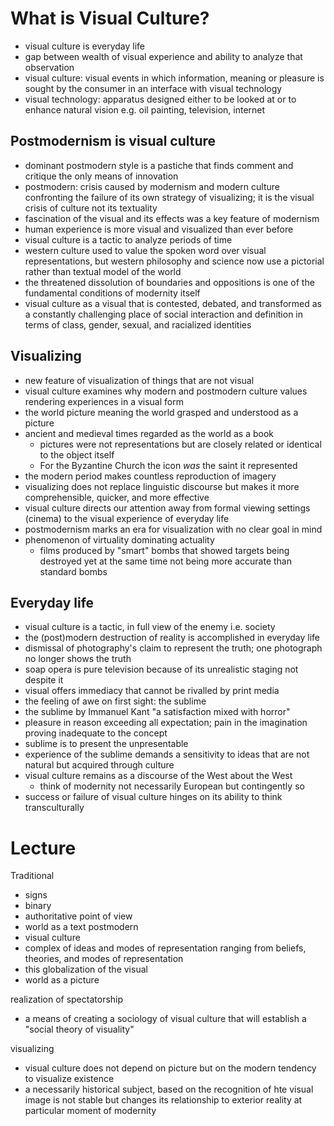 # What is Visual Culture?
* visual culture is everyday life
* gap between wealth of visual experience and ability to analyze that observation
* visual culture: visual events in which information, meaning or pleasure is sought by the consumer in an interface with visual technology
* visual technology: apparatus designed either to be looked at or to enhance natural vision e.g. oil painting, television, internet

## Postmodernism is visual culture
* dominant postmodern style is a pastiche that finds comment and critique the only means of innovation
* postmodern: crisis caused by modernism and modern culture confronting the failure of its own strategy of visualizing; it is the visual crisis of culture not its textuality
* fascination of the visual and its effects was a key feature of modernism
* human experience is more visual and visualized than ever before
* visual culture is a tactic to analyze periods of time
* western culture used to value the spoken word over visual representations, but western philosophy and science now use a pictorial rather than textual model of the world
* the threatened dissolution of boundaries and oppositions is one of the fundamental conditions of modernity itself
* visual culture as a visual that is contested, debated, and transformed as a constantly challenging place of social interaction and definition in terms of class, gender, sexual, and racialized identities

## Visualizing
* new feature of visualization of things that are not visual
* visual culture examines why modern and postmodern culture values rendering experiences in a visual form
* the world picture meaning the world grasped and understood as a picture
* ancient and medieval times regarded as the world as a book
	* pictures were not representations but are closely related or identical to the object itself
	* For the Byzantine Church the icon *was* the saint it represented
* the modern period makes countless reproduction of imagery
* visualizing does not replace linguistic discourse but makes it more comprehensible, quicker, and more effective
* visual culture directs our attention away from formal viewing settings (cinema) to the visual experience of everyday life
* postmodernism marks an era for visualization with no clear goal in mind
* phenomenon of virtuality dominating actuality
	* films produced by "smart" bombs that showed targets being destroyed yet at the same time not being more accurate than standard bombs

## Everyday life
* visual culture is a tactic, in full view of the enemy i.e. society
* the (post)modern destruction of reality is accomplished in everyday life
* dismissal of photography's claim to represent the truth; one photograph no longer shows the truth
* soap opera is pure television because of its unrealistic staging not despite it
* visual offers immediacy that cannot be rivalled by print media
* the feeling of awe on first sight: the sublime
* the sublime by Immanuel Kant "a satisfaction mixed with horror"
* pleasure in reason exceeding all expectation; pain in the imagination proving inadequate to the concept
* sublime is to present the unpresentable
* experience of the sublime demands a sensitivity to ideas that are not natural but acquired through culture
* visual culture remains as a discourse of the West about the West
	* think of modernity not necessarily European but contingently so
* success or failure of visual culture hinges on its ability to think transculturally

# Lecture
Traditional
* signs
* binary
* authoritative point of view
* world as a text
postmodern
* visual culture
* complex of ideas and modes of representation ranging from beliefs, theories, and modes of representation
* this globalization of the visual
* world as a picture

realization of spectatorship
* a means of creating a sociology of visual culture that will establish a "social theory of visuality"

visualizing
* visual culture does not depend on picture but on the modern tendency to visualize existence
* a necessarily historical subject, based on the recognition of hte visual image is not stable but changes its relationship to exterior reality at particular moment of modernity
